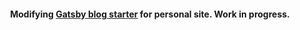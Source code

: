 
<h4 align="center">
  Modifying <a href="https://github.com/alxshelepenok/gatsby-starter-lumen/">Gatsby blog starter</a> for personal site. Work in progress.
</h4>

